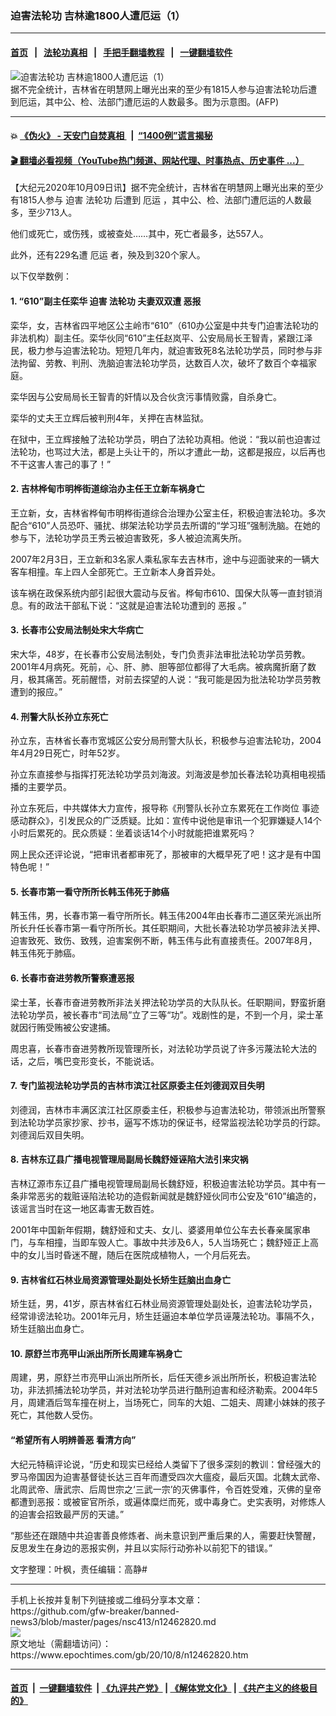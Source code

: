 ### 迫害法轮功 吉林逾1800人遭厄运（1）
------------------------

#### [首页](https://github.com/gfw-breaker/banned-news3/blob/master/README.md) &nbsp;&nbsp;|&nbsp;&nbsp; [法轮功真相](https://github.com/begood0513/basic/blob/master/README.md)  &nbsp;&nbsp;|&nbsp;&nbsp; [手把手翻墙教程](https://github.com/gfw-breaker/guides/wiki)  &nbsp;&nbsp;|&nbsp;&nbsp; [一键翻墙软件](https://github.com/gfw-breaker/nogfw/blob/master/README.md)  



<div><img alt="迫害法轮功 吉林逾1800人遭厄运（1）" class="attachment-djy_600_400 size-djy_600_400 wp-post-image" src="https://i.epochtimes.com/assets/uploads/2020/10/A4-118-600x370.jpg"/>
<div class="caption">
 据不完全统计，吉林省在明慧网上曝光出来的至少有1815人参与迫害法轮功后遭到厄运，其中公、检、法部门遭厄运的人数最多。图为示意图。(AFP)
</div></div><hr/>

#### 💥 [《伪火》 - 天安门自焚真相 ](http://158.247.195.190:10000/videos/blog/weihuo.html)&nbsp; |&nbsp; [“1400例”谎言揭秘  ](http://158.247.195.190:10000/videos/blog/jiexi1400.html)

#### [ 🎬  翻墙必看视频（YouTube热门频道、网站代理、时事热点、历史事件 ...）](https://github.com/gfw-breaker/links/blob/master/banned.md)

<div><p>
 【大纪元2020年10月09日讯】据不完全统计，吉林省在明慧网上曝光出来的至少有1815人参与
 <ok href="https://www.epochtimes.com/gb/tag/%E8%BF%AB%E5%AE%B3.html">
  迫害
 </ok>
 <ok href="https://www.epochtimes.com/gb/tag/%E6%B3%95%E8%BD%AE%E5%8A%9F.html">
  法轮功
 </ok>
 后遭到
 <ok href="https://www.epochtimes.com/gb/tag/%E5%8E%84%E8%BF%90.html">
  厄运
 </ok>
 ，其中公、检、法部门遭厄运的人数最多，至少713人。
</p>
<p>
 他们或死亡，或伤残，或被查处……其中，死亡者最多，达557人。
</p>
<p>
 此外，还有229名遭
 <ok href="https://www.epochtimes.com/gb/tag/%E5%8E%84%E8%BF%90.html">
  厄运
 </ok>
 者，殃及到320个家人。
</p>
<p>
 以下仅举数例：
</p>
<h4>
 1. “610”副主任栾华
 <ok href="https://www.epochtimes.com/gb/tag/%E8%BF%AB%E5%AE%B3.html">
  迫害
 </ok>
 <ok href="https://www.epochtimes.com/gb/tag/%E6%B3%95%E8%BD%AE%E5%8A%9F.html">
  法轮功
 </ok>
 夫妻双双遭
 <ok href="https://www.epochtimes.com/gb/tag/%E6%81%B6%E6%8A%A5.html">
  恶报
 </ok>
</h4>
<p>
 栾华，女，吉林省四平地区公主岭市“610”（610办公室是中共专门迫害法轮功的非法机构）副主任。栾华伙同“610”主任赵岚平、公安局局长王智青，紧跟江泽民，极力参与迫害法轮功。短短几年内，就迫害致死8名法轮功学员，同时参与非法拘留、劳教、判刑、洗脑迫害法轮功学员，达数百人次，破坏了数百个幸福家庭。
</p>
<p>
 栾华因与公安局局长王智青的奸情以及合伙贪污事情败露，自杀身亡。
</p>
<p>
 栾华的丈夫王立辉后被判刑4年，关押在吉林监狱。
</p>
<p>
 在狱中，王立辉接触了法轮功学员，明白了法轮功真相。他说：“我以前也迫害过法轮功，也骂过大法，都是上头让干的，所以才遭此一劫，这都是报应，以后再也不干这害人害己的事了！”
</p>
<h4>
 2. 吉林桦甸市明桦街道综治办主任王立新车祸身亡
</h4>
<p>
 王立新，女，吉林省桦甸市明桦街道综合治理办公室主任，积极迫害法轮功。多次配合“610”人员恐吓、骚扰、绑架法轮功学员去所谓的“学习班”强制洗脑。在她的参与下，法轮功学员王秀云被迫害致死，多人被迫流离失所。
</p>
<p>
 2007年2月3日，王立新和3名家人乘私家车去吉林市，途中与迎面驶来的一辆大客车相撞。车上四人全部死亡。王立新本人身首异处。
</p>
<p>
 该车祸在政保系统内部引起很大震动与反省。桦甸市610、国保大队等一直封锁消息。有的政法干部私下说：“这就是迫害法轮功遭到的
 <ok href="https://www.epochtimes.com/gb/tag/%E6%81%B6%E6%8A%A5.html">
  恶报
 </ok>
 。”
</p>
<h4>
 3. 长春市公安局法制处宋大华病亡
</h4>
<p>
 宋大华，48岁，在长春市公安局法制处，专门负责非法审批法轮功学员劳教。2001年4月病死。死前，心、肝、肺、胆等部位都得了大毛病。被病魔折磨了数月，极其痛苦。死前醒悟，对前去探望的人说：“我可能是因为批法轮功学员劳教遭到的报应。”
</p>
<h4>
 4. 刑警大队长孙立东死亡
</h4>
<p>
 孙立东，吉林省长春市宽城区公安分局刑警大队长，积极参与迫害法轮功，2004年4月29日死亡，时年52岁。
</p>
<p>
 孙立东直接参与指挥打死法轮功学员刘海波。刘海波是参加长春法轮功真相电视插播的主要学员。
</p>
<p>
 孙立东死后，中共媒体大力宣传，报导称《刑警队长孙立东累死在工作岗位 事迹感动群众》，引发民众的广泛质疑。比如：宣传中说他是审讯一个犯罪嫌疑人14个小时后累死的。民众质疑：坐着谈话14个小时就能把谁累死吗？
</p>
<p>
 网上民众还评论说，“把审讯者都审死了，那被审的大概早死了吧！这才是有中国特色呢！”
</p>
<h4>
 5. 长春市第一看守所所长韩玉伟死于肺癌
</h4>
<p>
 韩玉伟，男，长春市第一看守所所长。韩玉伟2004年由长春市二道区荣光派出所所长升任长春市第一看守所所长。其任职期间，大批长春法轮功学员被非法关押、迫害致死、致伤、致残，迫害案例不断，韩玉伟与此有直接责任。2007年8月，韩玉伟死于肺癌。
</p>
<h4>
 6. 长春市奋进劳教所警察遭恶报
</h4>
<p>
 梁士革，长春市奋进劳教所非法关押法轮功学员的大队队长。任职期间，野蛮折磨法轮功学员，被长春市“司法局”立了三等“功”。戏剧性的是，不到一个月，梁士革就因行贿受贿被公安逮捕。
</p>
<p>
 周忠喜，长春市奋进劳教所现管理所长，对法轮功学员说了许多污蔑法轮大法的话，之后，嘴巴变形变长，不能说话。
</p>
<h4>
 7. 专门监视法轮功学员的吉林市滨江社区原委主任刘德润双目失明
</h4>
<p>
 刘德润，吉林市丰满区滨江社区原委主任，积极参与迫害法轮功，带领派出所警察到法轮功学员家抄家、抄书，逼写不炼功的保证书，经常监视法轮功学员的行踪。刘德润后双目失明。
</p>
<h4>
 8. 吉林东辽县广播电视管理局副局长魏舒娅诬陷大法引来灾祸
</h4>
<p>
 吉林辽源市东辽县广播电视管理局副局长魏舒娅，积极迫害法轮功学员。其中有一条非常恶劣的栽赃诬陷法轮功的造假新闻就是魏舒娅伙同市公安及“610”编造的，该谣言当时在这一地区毒害无数百姓。
</p>
<p>
 2001年中国新年假期，魏舒娅和丈夫、女儿、婆婆用单位公车去长春亲属家串门，与车相撞，当即车毁人亡。事故中共涉及6人，5人当场死亡；魏舒娅正上高中的女儿当时昏迷不醒，随后在医院成植物人，一个月后死去。
</p>
<h4>
 9. 吉林省红石林业局资源管理处副处长矫生廷脑出血身亡
</h4>
<p>
 矫生廷，男，41岁，原吉林省红石林业局资源管理处副处长，迫害法轮功学员，经常诽谤法轮功。2001年元月，矫生廷逼迫本单位学员诬蔑法轮功。事隔不久，矫生廷脑出血身亡。
</p>
<h4>
 10. 原舒兰市亮甲山派出所所长周建车祸身亡
</h4>
<p>
 周建，男，原舒兰市亮甲山派出所所长，后任天德乡派出所所长，积极迫害法轮功，非法抓捕法轮功学员，并对法轮功学员进行酷刑迫害和经济勒索。2004年5月，周建酒后驾车撞在树上，当场死亡，同车的大姐、二姐夫、周建小妹妹的孩子死亡，其他数人受伤。
</p>
<h4>
 “希望所有人明辨善恶 看清方向”
</h4>
<p>
 大纪元特稿评论说，“历史和现实已经给人类留下了很多深刻的教训：曾经强大的罗马帝国因为迫害基督徒长达三百年而遭受四次大瘟疫，最后灭国。北魏太武帝、北周武帝、唐武宗、后周世宗之‘三武一宗’的灭佛事件，令百姓受难，灭佛的皇帝都遭到恶报：或被宦官所杀，或遍体糜烂而死，或中毒身亡。史实表明，对修炼人的迫害会招致最严厉的天谴。”
</p>
<p>
 “那些还在跟随中共迫害善良修炼者、尚未意识到严重后果的人，需要赶快警醒，反思发生在身边的恶报实例，并且以实际行动弥补以前犯下的错误。”
</p>
<p>
 文字整理：叶枫，责任编辑：高静#
</p>
</div>
<hr/>
手机上长按并复制下列链接或二维码分享本文章：<br/>
https://github.com/gfw-breaker/banned-news3/blob/master/pages/nsc413/n12462820.md <br/>
<a href='https://github.com/gfw-breaker/banned-news3/blob/master/pages/nsc413/n12462820.md'><img src='https://github.com/gfw-breaker/banned-news3/blob/master/pages/nsc413/n12462820.md.png'/></a> <br/>
原文地址（需翻墙访问）：https://www.epochtimes.com/gb/20/10/8/n12462820.htm


------------------------
#### [首页](https://github.com/gfw-breaker/banned-news3/blob/master/README.md) &nbsp;|&nbsp; [一键翻墙软件](https://github.com/gfw-breaker/nogfw/blob/master/README.md) &nbsp;| [《九评共产党》](https://github.com/gfw-breaker/9ping.md/blob/master/README.md#九评之一评共产党是什么) | [《解体党文化》](https://github.com/gfw-breaker/jtdwh.md/blob/master/README.md) | [《共产主义的终极目的》](https://github.com/gfw-breaker/gczydzjmd.md/blob/master/README.md)


<img src='http://gfw-breaker.win/banned-news3/pages/nsc413/n12462820.md' width='0px' height='0px'/>